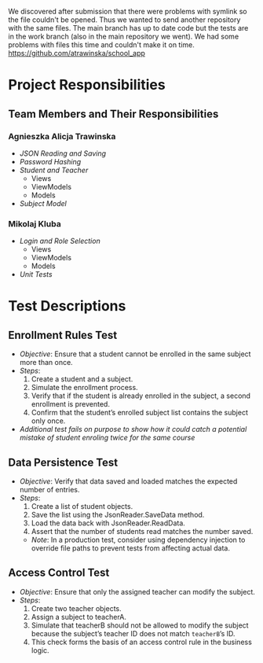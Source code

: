 
We discovered after submission that there were problems with symlink so the file couldn't be opened. Thus we wanted to send another repository with the same files.
The main branch has up to date code but the tests are in the work branch (also in the main repository we went). We had some problems with files this time and couldn't make it on time.
https://github.com/atrawinska/school_app


# Project Responsibilities

## Team Members and Their Responsibilities

### Agnieszka Alicja Trawinska
- *JSON Reading and Saving*
- *Password Hashing*
- *Student and Teacher*
  - Views
  - ViewModels
  - Models
- *Subject Model*

### Mikolaj Kluba
- *Login and Role Selection*
  - Views
  - ViewModels
  - Models
- *Unit Tests*


# Test Descriptions

## Enrollment Rules Test
- *Objective*: Ensure that a student cannot be enrolled in the same subject more than once.
- *Steps*:
  1. Create a student and a subject.
  2. Simulate the enrollment process.
  3. Verify that if the student is already enrolled in the subject, a second enrollment is prevented.
  4. Confirm that the student’s enrolled subject list contains the subject only once.
- *Additional test fails on purpose to show how it could catch a potential mistake of student enroling twice for the same course*

## Data Persistence Test
- *Objective*: Verify that data saved and loaded matches the expected number of entries.
- *Steps*:
  1. Create a list of student objects.
  2. Save the list using the JsonReader.SaveData method.
  3. Load the data back with JsonReader.ReadData.
  4. Assert that the number of students read matches the number saved.
  - *Note*: In a production test, consider using dependency injection to override file paths to prevent tests from affecting actual data.

## Access Control Test
- *Objective*: Ensure that only the assigned teacher can modify the subject.
- *Steps*:
  1. Create two teacher objects.
  2. Assign a subject to teacherA.
  3. Simulate that teacherB should not be allowed to modify the subject because the subject’s teacher ID does not match `teacherB`’s ID.
  4. This check forms the basis of an access control rule in the business logic.
